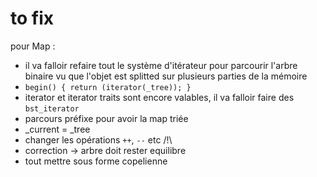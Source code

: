 # to fix
pour Map :
- il va falloir refaire tout le système d'itérateur pour parcourir l'arbre binaire vu que l'objet est splitted sur plusieurs parties de la mémoire
- `begin() { return (iterator(_tree)); }`
- iterator et iterator traits sont encore valables, il va falloir faire des `bst_iterator`
- parcours préfixe pour avoir la map triée
- _current = _tree
- changer les opérations `++`, `--` etc
/!\
- correction -> arbre doit rester equilibre
- tout mettre sous forme copelienne